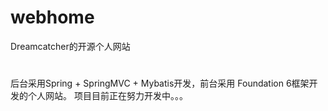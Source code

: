# webhome
Dreamcatcher的开源个人网站

#
后台采用Spring + SpringMVC + Mybatis开发，前台采用 Foundation 6框架开发的个人网站。
项目目前正在努力开发中。。。
